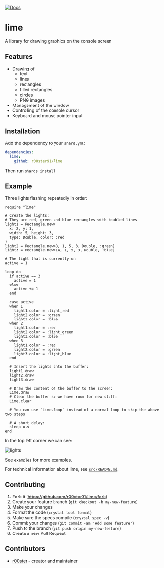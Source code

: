 [![Docs](https://img.shields.io/badge/docs-available-brightgreen.svg)](https://r00ster91.github.io/lime/)

# lime

A library for drawing graphics on the console screen

## Features

* Drawing of
  * text
  * lines
  * rectangles
  * filled rectangles
  * circles
  * PNG images
* Management of the window
* Controlling of the console cursor
* Keyboard and mouse pointer input

## Installation

Add the dependency to your `shard.yml`:

```yaml
dependencies:
  lime:
    github: r00ster91/lime
```

Then run `shards install`

## Example

Three lights flashing repeatedly in order:

```crystal
require "lime"

# Create the lights:
# They are red, green and blue rectangles with doubled lines
light1 = Rectangle.new(
  x: 2, y: 1,
  width: 5, height: 3,
  type: Double, color: :red
)
light2 = Rectangle.new(8, 1, 5, 3, Double, :green)
light3 = Rectangle.new(14, 1, 5, 3, Double, :blue)

# The light that is currently on
active = 1

loop do
  if active == 3
    active = 1
  else
    active += 1
  end

  case active
  when 1
    light1.color = :light_red
    light2.color = :green
    light3.color = :blue
  when 2
    light1.color = :red
    light2.color = :light_green
    light3.color = :blue
  when 3
    light1.color = :red
    light2.color = :green
    light3.color = :light_blue
  end

  # Insert the lights into the buffer:
  light1.draw
  light2.draw
  light3.draw

  # Draw the content of the buffer to the screen:
  Lime.draw
  # Clear the buffer so we have room for new stuff:
  Lime.clear

  # You can use `Lime.loop` instead of a normal loop to skip the above two steps

  # A short delay:
  sleep 0.5
end
```

In the top left corner we can see:

![lights](https://i.imgur.com/hDHDiJB.gif)

See [`examples`](https://github.com/r00ster91/lime/tree/master/examples) for more examples.

For technical information about lime, see [`src/README.md`](https://github.com/r00ster91/lime/tree/master/src/README.md).

## Contributing

1. Fork it (<https://github.com/r00ster91/lime/fork>)
2. Create your feature branch (`git checkout -b my-new-feature`)
3. Make your changes
4. Format the code (`crystal tool format`)
5. Make sure the specs compile (`crystal spec -v`)
6. Commit your changes (`git commit -am 'Add some feature'`)
7. Push to the branch (`git push origin my-new-feature`)
8. Create a new Pull Request

## Contributors

- [r00ster](https://github.com/r00ster91) - creator and maintainer
